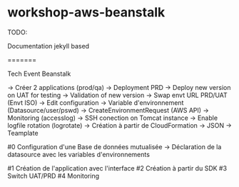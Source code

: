 workshop-aws-beanstalk
======================

TODO:

Documentation jekyll based

=======

Tech Event Beanstalk

-> Créer 2 applications (prod/qa)
-> Deployment PRD
	-> Deploy new version on UAT for testing
	-> Validation of new version
	-> Swap envt URL PRD/UAT (Envt ISO)
-> Edit configuration
	-> Variable d'environnement (Datasource/user/pswd)
	-> CreateEnvironmentRequest (AWS API)
-> Monitoring (accesslog)
	-> SSH conection on Tomcat instance
	-> Enable logfile rotation (logrotate)
-> Création à partir de CloudFormation
	-> JSON -> Teamplate

#0 Configuration d'une Base de données mutualisée
	-> Déclaration de la datasource avec les variables d'environnements


#1 Création de l'application avec l'interface
#2 Création à partir du SDK
#3 Switch UAT/PRD
#4 Monitoring
